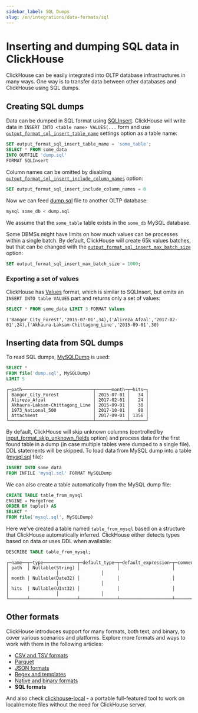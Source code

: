 ```yaml
---
sidebar_label: SQL Dumps
slug: /en/integrations/data-formats/sql
---
```


# Inserting and dumping SQL data in ClickHouse

ClickHouse can be easily integrated into OLTP database infrastructures in many ways. One way is to transfer data between other databases and ClickHouse using SQL dumps.

## Creating SQL dumps

Data can be dumped in SQL format using [SQLInsert](/docs/en/interfaces/formats.md/#sqlinsert). ClickHouse will write data in `INSERT INTO <table name> VALUES(...` form and use [`output_format_sql_insert_table_name`](/docs/en/operations/settings/settings-formats.md/#output_format_sql_insert_table_name) settings option as a table name:

```sql
SET output_format_sql_insert_table_name = 'some_table';
SELECT * FROM some_data
INTO OUTFILE 'dump.sql'
FORMAT SQLInsert
```

Column names can be omitted by disabling [`output_format_sql_insert_include_column_names`](/docs/en/operations/settings/settings-formats.md/#output_format_sql_insert_include_column_names) option:

```sql
SET output_format_sql_insert_include_column_names = 0
```

Now we can feed [dump.sql](assets/dump.sql) file to another OLTP database:

```bash
mysql some_db < dump.sql
```

We assume that the `some_table` table exists in the `some_db` MySQL database.

Some DBMSs might have limits on how much values can be processes within a single batch. By default, ClickHouse will create 65k values batches, but that can be changed with the [`output_format_sql_insert_max_batch_size`](/docs/en/operations/settings/settings-formats.md/#output_format_sql_insert_max_batch_size) option:

```sql
SET output_format_sql_insert_max_batch_size = 1000;
```

### Exporting a set of values

ClickHouse has [Values](/docs/en/interfaces/formats.md/#data-format-values) format, which is similar to SQLInsert, but omits an `INSERT INTO table VALUES` part and returns only a set of values:

```sql
SELECT * FROM some_data LIMIT 3 FORMAT Values
```
```response
('Bangor_City_Forest','2015-07-01',34),('Alireza_Afzal','2017-02-01',24),('Akhaura-Laksam-Chittagong_Line','2015-09-01',30)
```


## Inserting data from SQL dumps

To read SQL dumps, [MySQLDump](/docs/en/interfaces/formats.md/#mysqldump) is used:

```sql
SELECT *
FROM file('dump.sql', MySQLDump)
LIMIT 5
```
```response
┌─path───────────────────────────┬──────month─┬─hits─┐
│ Bangor_City_Forest             │ 2015-07-01 │   34 │
│ Alireza_Afzal                  │ 2017-02-01 │   24 │
│ Akhaura-Laksam-Chittagong_Line │ 2015-09-01 │   30 │
│ 1973_National_500              │ 2017-10-01 │   80 │
│ Attachment                     │ 2017-09-01 │ 1356 │
└────────────────────────────────┴────────────┴──────┘
```

By default, ClickHouse will skip unknown columns (controlled by [input_format_skip_unknown_fields](/docs/en/operations/settings/settings-formats.md/#input_format_skip_unknown_fields) option) and process data for the first found table in a dump (in case multiple tables were dumped to a single file). DDL statements will be skipped. To load data from MySQL dump into a table ([mysql.sql](assets/mysql.sql) file):

```sql
INSERT INTO some_data
FROM INFILE 'mysql.sql' FORMAT MySQLDump
```

We can also create a table automatically from the MySQL dump file:

```sql
CREATE TABLE table_from_mysql
ENGINE = MergeTree
ORDER BY tuple() AS
SELECT *
FROM file('mysql.sql', MySQLDump)
```

Here we've created a table named `table_from_mysql` based on a structure that ClickHouse automatically inferred.  ClickHouse either detects types based on data or uses DDL when available:

```sql
DESCRIBE TABLE table_from_mysql;
```
```response
┌─name──┬─type─────────────┬─default_type─┬─default_expression─┬─comment─┬─codec_expression─┬─ttl_expression─┐
│ path  │ Nullable(String) │              │                    │         │                  │                │
│ month │ Nullable(Date32) │              │                    │         │                  │                │
│ hits  │ Nullable(UInt32) │              │                    │         │                  │                │
└───────┴──────────────────┴──────────────┴────────────────────┴─────────┴──────────────────┴────────────────┘
```


## Other formats

ClickHouse introduces support for many formats, both text, and binary, to cover various scenarios and platforms. Explore more formats and ways to work with them in the following articles:

- [CSV and TSV formats](csv-tsv.md)
- [Parquet](parquet.md)
- [JSON formats](/docs/en/integrations/data-ingestion/data-formats/json/intro.md)
- [Regex and templates](templates-regex.md)
- [Native and binary formats](binary.md)
- **SQL formats**

And also check [clickhouse-local](https://clickhouse.com/blog/extracting-converting-querying-local-files-with-sql-clickhouse-local) - a portable full-featured tool to work on local/remote files without the need for ClickHouse server.
